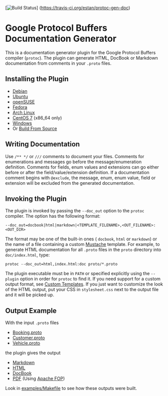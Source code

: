 [![Build Status](https://travis-ci.org/estan/protoc-gen-doc.svg?branch=master)]
(https://travis-ci.org/estan/protoc-gen-doc)

# Google Protocol Buffers<br>Documentation Generator

This is a documentation generator plugin for the Google Protocol Buffers compiler
(`protoc`). The plugin can generate HTML, DocBook or Markdown documentation from
comments in your `.proto` files.

## Installing the Plugin

* [Debian][obs]
* [Ubuntu][obs]
* [openSUSE][obs]
* [Fedora][obs]
* [Arch Linux][obs]
* [CentOS 7][centos] (x86_64 only)
* [Windows][releases]
* Or [Build From Source](BUILDING.md)

## Writing Documentation

Use `/** */` or `///` comments to document your files. Comments for enumerations and
messages go before the message/enumeration definition. Comments for fields, enum
values and extensions can go either before or after the field/value/extension
definition. If a documentation comment begins with `@exclude`, the message, enum,
enum value, field or extension will be excluded from the
generated documentation.

## Invoking the Plugin

The plugin is invoked by passing the `--doc_out` option to the `protoc` compiler. The
option has the following format:

    --doc_out=docbook|html|markdown|<TEMPLATE_FILENAME>,<OUT_FILENAME>:<OUT_DIR>

The format may be one of the built-in ones ( `docbook`, `html` or `markdown`) or the
name of a file containing a custom [Mustache][mustache] template. For example, to
generate HTML documentation for all `.proto` files in the `proto` directory into
`doc/index.html`, type:

    protoc --doc_out=html,index.html:doc proto/*.proto

The plugin executable must be in `PATH` or specified explicitly using the `--plugin`
option in order for `protoc` to find it. If you need support for a custom output
format, see [Custom Templates][custom]. If you just want to customize the look of the
HTML output, put your CSS in `stylesheet.css` next to the output file and it will be
picked up.

## Output Example

With the input `.proto` files

* [Booking.proto](examples/proto/Booking.proto)
* [Customer.proto](examples/proto/Customer.proto)
* [Vehicle.proto](examples/proto/Vehicle.proto)

the plugin gives the output

* [Markdown](examples/doc/example.md)
* [HTML][html_preview]
* [DocBook](examples/doc/example.docbook)
* [PDF](examples/doc/example.pdf?raw=true) (Using [Apache FOP][fop])

Look in [examples/Makefile](examples/Makefile) to see how these
outputs were built.


[epel]:
    https://fedoraproject.org/wiki/EPEL
    "EPEL repository"
[mustache]:
    http://mustache.github.io/
    "Mustache - Logic-less templates"
[custom]:
    https://github.com/estan/protoc-gen-doc/wiki/Custom-Templates
    "Custom templates instructions"
[fop]:
    http://xmlgraphics.apache.org/fop/
    "Apache™ FOP (Formatting Objects Processor)"
[html_preview]:
    https://rawgit.com/estan/protoc-gen-doc/master/examples/doc/example.html
    "HTML Example Output"
[obs]:
    http://tinyurl.com/protoc-gen-doc-packages
    "Packages at Open Build Service"
[releases]:
    https://github.com/estan/protoc-gen-doc/releases
    "Releases for download"
[centos]:
    http://estan.github.io/protoc-gen-doc/
    "CentOS 7 repository"
